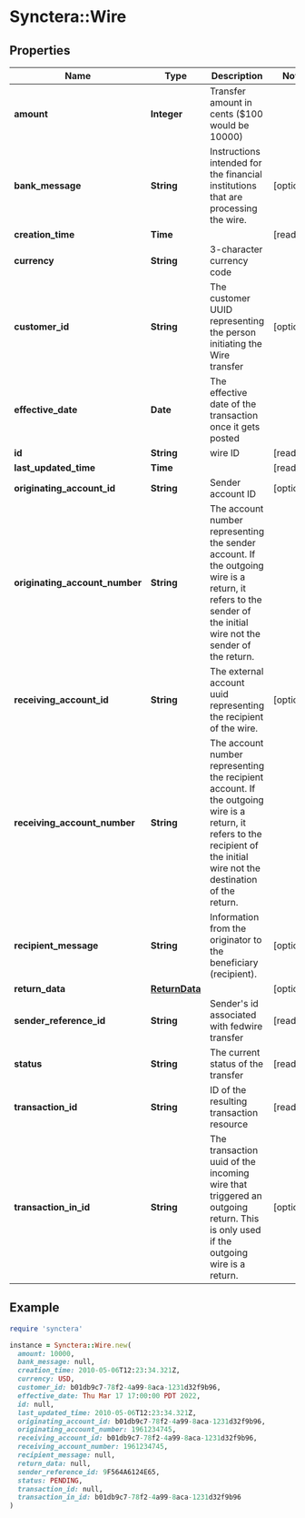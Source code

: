 # Synctera::Wire

## Properties

| Name | Type | Description | Notes |
| ---- | ---- | ----------- | ----- |
| **amount** | **Integer** | Transfer amount in cents ($100 would be 10000) |  |
| **bank_message** | **String** | Instructions intended for the financial institutions that are processing the wire. | [optional] |
| **creation_time** | **Time** |  | [readonly] |
| **currency** | **String** | 3-character currency code |  |
| **customer_id** | **String** | The customer UUID representing the person initiating the Wire transfer | [optional] |
| **effective_date** | **Date** | The effective date of the transaction once it gets posted |  |
| **id** | **String** | wire ID | [readonly] |
| **last_updated_time** | **Time** |  | [readonly] |
| **originating_account_id** | **String** | Sender account ID | [optional] |
| **originating_account_number** | **String** | The account number representing the sender account. If the outgoing wire is a return, it refers to the sender of the initial wire not the sender of the return. |  |
| **receiving_account_id** | **String** | The external account uuid representing the recipient of the wire. | [optional] |
| **receiving_account_number** | **String** | The account number representing the recipient account. If the outgoing wire is a return, it refers to the recipient of the initial wire not the destination of the return. |  |
| **recipient_message** | **String** | Information from the originator to the beneficiary (recipient). | [optional] |
| **return_data** | [**ReturnData**](ReturnData.md) |  | [optional] |
| **sender_reference_id** | **String** | Sender&#39;s id associated with fedwire transfer | [readonly] |
| **status** | **String** | The current status of the transfer | [readonly] |
| **transaction_id** | **String** | ID of the resulting transaction resource | [readonly] |
| **transaction_in_id** | **String** | The transaction uuid of the incoming wire that triggered an outgoing return. This is only used if the outgoing wire is a return. | [optional] |

## Example

```ruby
require 'synctera'

instance = Synctera::Wire.new(
  amount: 10000,
  bank_message: null,
  creation_time: 2010-05-06T12:23:34.321Z,
  currency: USD,
  customer_id: b01db9c7-78f2-4a99-8aca-1231d32f9b96,
  effective_date: Thu Mar 17 17:00:00 PDT 2022,
  id: null,
  last_updated_time: 2010-05-06T12:23:34.321Z,
  originating_account_id: b01db9c7-78f2-4a99-8aca-1231d32f9b96,
  originating_account_number: 1961234745,
  receiving_account_id: b01db9c7-78f2-4a99-8aca-1231d32f9b96,
  receiving_account_number: 1961234745,
  recipient_message: null,
  return_data: null,
  sender_reference_id: 9F564A6124E65,
  status: PENDING,
  transaction_id: null,
  transaction_in_id: b01db9c7-78f2-4a99-8aca-1231d32f9b96
)
```

